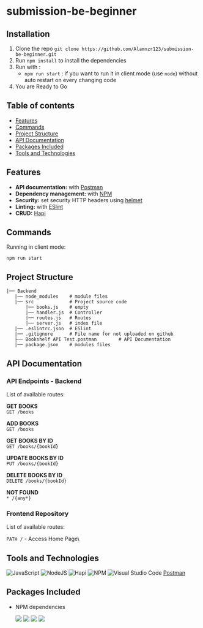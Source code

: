 # submission-be-beginner

## Installation

1. Clone the repo `git clone https://github.com/Alamnzr123/submission-be-beginner.git`
2. Run `npm install` to install the dependencies
3. Run with :
   - `npm run start` : if you want to run it in client mode (use `node`) without auto restart on every changing code
4. You are Ready to Go

## Table of contents

- [Features](#Features)
- [Commands](#Commands)
- [Project Structure](#Project-Structure)
- [API Documentation](#API-Documentation)
- [Packages Included](#Packages-Included)
- [Tools and Technologies](#Tools-and-Technologies)

## Features

- **API documentation:** with [Postman](https://www.postman.com/)
- **Dependency management:** with [NPM](https://www.npmjs.com/)
- **Security:** set security HTTP headers using [helmet](https://helmetjs.github.io/)
- **Linting:** with [ESlint](https://eslint.org/)
- **CRUD:** [Hapi](https://www.npmjs.com/package/@hapi/hapi)

## Commands

Running in client mode:

```
npm run start
```

## Project Structure

```
|── Backend
   |── node_modules    # module files
   |── src             # Project source code
       |── books.js    # empty
       |── handler.js  # Controller
       |── routes.js   # Routes
       |── server.js   # index file
   |── .eslintrc.json  # ESlint
   |── .gitignore      # File name for not uploaded on github
   ├── Bookshelf API Test.postman        # API Documentation
   |── package.json    # modules files
```

## API Documentation

### API Endpoints - Backend

List of available routes:

**GET BOOKS**\
`GET /books`

**ADD BOOKS**\
`GET /books`

**GET BOOKS BY ID**\
`GET /books/{bookId}`

**UPDATE BOOKS BY ID**\
`PUT /books/{bookId}`

**DELETE BOOKS BY ID**\
`DELETE /books/{bookId}`

**NOT FOUND**\
`* /{any*}`

### Frontend Repository

List of available routes:

`PATH /` - Access Home Page\

## Tools and Technologies
![JavaScript](https://img.shields.io/badge/javascript-%23323330.svg?style=for-the-badge&logo=javascript&logoColor=%23F7DF1)
![NodeJS](https://img.shields.io/badge/node.js-6DA55F?style=for-the-badge&logo=node.js&logoColor=white)
![Hapi](https://img.shields.io/badge/hapi-%2523404d59.svg?style=for-the-badge&logo=hapi&logoColor=%252361DAFB)
![NPM](https://img.shields.io/badge/NPM-%23000000.svg?style=for-the-badge&logo=npm&logoColor=white)
![Visual Studio Code](https://img.shields.io/badge/Visual%20Studio%20Code-0078d7.svg?style=for-the-badge&logo=visual-studio-code&logoColor=white)
[Postman](https://img.shields.io/badge/Postman-FF6C37?style=for-the-badge&logo=postman&logoColor=white)


## Packages Included

- NPM dependencies

  ![](https://img.shields.io/badge/@hapi/hapi-v20.1.2-blue)
  ![](https://img.shields.io/badge/moment-v2.29.1-blue)
  ![](https://img.shields.io/badge/nanoid-v3.1.22-blue)
  ![](https://img.shields.io/badge/nodemon-v2.0.7-blue)
